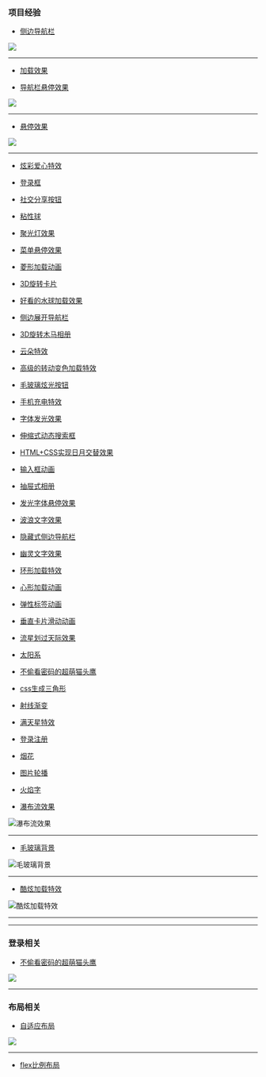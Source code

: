 ### 项目经验
- [侧边导航栏](https://github.com/jiaklop9/MyWeb/blob/master/views/%E4%BE%A7%E8%BE%B9%E5%AF%BC%E8%88%AA%E6%A0%8F.html)

![](images/侧边导航栏.jpg)
<hr>

- [加载效果](https://github.com/jiaklop9/MyWeb/blob/master/views/%E5%8A%A0%E8%BD%BD%E6%95%88%E6%9E%9C.html)

- [导航栏悬停效果](https://github.com/jiaklop9/MyWeb/blob/master/views/%E5%AF%BC%E8%88%AA%E6%A0%8F%E6%82%AC%E5%81%9C%E6%95%88%E6%9E%9C.html)

![](images/导航栏悬停效果.jpg)
<hr>

- [悬停效果](https://github.com/jiaklop9/MyWeb/blob/master/views/%E6%82%AC%E5%81%9C%E6%95%88%E6%9E%9C.html)

![](images/悬停效果.png)
<hr>


- [炫彩爱心特效](https://github.com/jiaklop9/MyWeb/blob/master/views/%E7%82%AB%E5%BD%A9%E7%88%B1%E5%BF%83%E7%89%B9%E6%95%88.html)
- [登录框](https://github.com/jiaklop9/MyWeb/blob/master/views/%E7%99%BB%E5%BD%95%E6%A1%86.html)
- [社交分享按钮](https://github.com/jiaklop9/MyWeb/blob/master/views/%E7%A4%BE%E4%BA%A4%E5%88%86%E4%BA%AB%E6%8C%89%E9%92%AE.html)
- [粘性球](https://github.com/jiaklop9/MyWeb/blob/master/views/%E7%B2%98%E6%80%A7%E7%90%83.html)
- [聚光灯效果](https://github.com/jiaklop9/MyWeb/blob/master/views/%E8%81%9A%E5%85%89%E7%81%AF%E6%95%88%E6%9E%9C.html)
- [菜单悬停效果](https://github.com/jiaklop9/MyWeb/blob/master/views/%E8%8F%9C%E5%8D%95%E6%82%AC%E5%81%9C%E6%95%88%E6%9E%9C.html)
- [菱形加载动画](https://github.com/jiaklop9/MyWeb/blob/master/views/%E8%8F%B1%E5%BD%A2%E5%8A%A0%E8%BD%BD%E5%8A%A8%E7%94%BB.html)
- [3D旋转卡片](https://github.com/jiaklop9/MyWeb/blob/master/views/3D%E6%97%8B%E8%BD%AC%E5%8D%A1%E7%89%87.html)
- [好看的水球加载效果](https://github.com/jiaklop9/MyWeb/blob/master/views/%E6%B0%B4%E7%90%83%E5%8A%A0%E8%BD%BD%E6%95%88%E6%9E%9C.html)
- [侧边展开导航栏](https://github.com/jiaklop9/MyWeb/blob/master/views/侧边展开导航栏.html)
- [3D旋转木马相册](https://github.com/jiaklop9/MyWeb/blob/master/views/3D旋转木马相册.html)
- [云朵特效](https://github.com/jiaklop9/MyWeb/blob/master/views/云朵特效.html)
- [高级的转动变色加载特效](https://github.com/jiaklop9/MyWeb/blob/master/views/高级转动加载特效.html)
- [毛玻璃炫光按钮](https://github.com/jiaklop9/MyWeb/blob/master/views/毛玻璃炫光按钮.html)
- [手机充电特效](https://github.com/jiaklop9/MyWeb/blob/master/views/手机充电特效.html)
- [字体发光效果](https://github.com/jiaklop9/MyWeb/blob/master/views/字体发光效果.html)
- [伸缩式动态搜索框](https://github.com/jiaklop9/MyWeb/blob/master/views/伸缩式动态搜索框.html)
- [HTML+CSS实现日月交替效果](https://github.com/jiaklop9/MyWeb/blob/master/views/HTML+CSS实现日月交替效果.html)
- [输入框动画](https://github.com/jiaklop9/MyWeb/blob/master/views/输入框动画.html)
- [抽屉式相册](https://github.com/jiaklop9/MyWeb/blob/master/views/抽屉式相册.html)
- [发光字体悬停效果](https://github.com/jiaklop9/MyWeb/blob/master/views/发光字体悬停效果.html)
- [波浪文字效果](https://github.com/jiaklop9/MyWeb/blob/master/views/波浪文字效果.html)
- [隐藏式侧边导航栏](https://github.com/jiaklop9/MyWeb/blob/master/views/隐藏式侧边导航栏.html)
- [幽灵文字效果](https://github.com/jiaklop9/MyWeb/blob/master/views/幽灵文字效果.html)
- [环形加载特效](https://github.com/jiaklop9/MyWeb/blob/master/views/环形加载特效.html)
- [心形加载动画](https://github.com/jiaklop9/MyWeb/blob/master/views/心形加载动画.html)
- [弹性标签动画](https://github.com/jiaklop9/MyWeb/blob/master/views/弹性标签动画.html)
- [垂直卡片滑动动画](https://github.com/jiaklop9/MyWeb/blob/master/views/垂直卡片滑动动画.html)
- [流星划过天际效果](https://github.com/jiaklop9/MyWeb/blob/master/views/流星划过天际效果.html)
- [太阳系](https://github.com/jiaklop9/MyWeb/blob/master/views/太阳系.html)
- [不偷看密码的超萌猫头鹰](https://github.com/jiaklop9/MyWeb/blob/master/views/不偷看密码的超萌猫头鹰.html)
- [css生成三角形](https://github.com/jiaklop9/MyWeb/blob/master/views/css生成三角形.html)
- [射线渐变](https://github.com/jiaklop9/MyWeb/blob/master/views/射线渐变.html)
- [满天星特效](https://github.com/jiaklop9/MyWeb/blob/master/views/满天星.html)
- [登录注册](https://github.com/jiaklop9/MyWeb/blob/master/views/登录注册.html)
- [烟花](https://github.com/jiaklop9/MyWeb/blob/master/views/烟花.html)
- [图片轮播](https://github.com/jiaklop9/MyWeb/blob/master/views/图片轮播.html)
- [火焰字](https://github.com/jiaklop9/MyWeb/blob/master/views/火焰字.html)

- [瀑布流效果](https://github.com/jiaklop9/MyWeb/blob/master/views/瀑布流效果.html)

![瀑布流效果](images/瀑布流效果.jpg)
<hr>


- [毛玻璃背景](https://github.com/jiaklop9/MyWeb/blob/master/views/毛玻璃背景.html)

![毛玻璃背景](images/毛玻璃背景.jpg)
<hr>


- [酷炫加载特效](https://github.com/jiaklop9/MyWeb/blob/master/loading/酷炫.html)

![酷炫加载特效](images/酷炫加载特效.png)
<hr>



<hr>

### 登录相关

- [不偷看密码的超萌猫头鹰](https://github.com/jiaklop9/MyWeb/blob/master/login/不偷看密码的超萌猫头鹰.html)

![](images/不偷看的猫头鹰.png)


<hr>

### 布局相关

- [自适应布局](https://github.com/jiaklop9/MyWeb/blob/master/布局/自适应布局.html)

![](images/自适应布局.png)
<hr>

- [flex比例布局](https://github.com/jiaklop9/MyWeb/blob/master/布局/flex比例布局.html)
